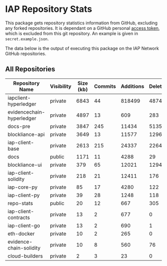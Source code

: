 # IAP Repository Stats

This package gets repository statistics information from GitHub, excluding any forked repositories. It is dependant on a GitHub personal [access token](https://github.com/settings/tokens), which is excluded from this git repository. An example is given in `secret.example.json`.

The data below is the output of executing this package on the IAP Network GitHub repositories.

## All Repositories

| Repository Name | Visibility | Size (kb) | Commits | Additions | Deletions | Authors |
| --------------- | ---------- | --------- | ------- | --------- | --------- | ------- |
| iapclient-hyperledger | private | 6843 | 44 | 818499 | 487455 | 2 |
| evidencechain-hyperledger | private | 4897 | 13 | 609 | 283 | 2 |
| docs-pre | private | 3847 | 245 | 11434 | 5135 | 7 |
| blockliance-api | private | 3649 | 13 | 11577 | 1296 | 3 |
| iap-client-base | private | 2613 | 215 | 24337 | 2264 | 5 |
| docs | public | 1171 | 11 | 4288 | 29 | 3 |
| blockliance-ui | private | 379 | 65 | 12021 | 1294 | 4 |
| iap-client-solidity | private | 218 | 21 | 12411 | 176 | 3 |
| iap-core-py | private | 85 | 17 | 4280 | 122 | 2 |
| iap-client-py | private | 39 | 28 | 1248 | 118 | 3 |
| repo-stats | public | 20 | 12 | 667 | 305 | 1 |
| iap-client-contracts | private | 13 | 2 | 677 | 0 | 2 |
| iap-client-go | private | 13 | 2 | 690 | 1 | 2 |
| eth-docker | private | 10 | 2 | 265 | 0 | 2 |
| evidence-chain-solidity | private | 10 | 8 | 560 | 76 | 2 |
| cloud-builders | private | 2 | 3 | 23 | 0 | 2 |
